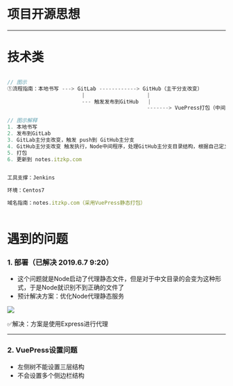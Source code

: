 # 项目开源思想




---

# 技术类

```javascript

// 图示
①流程指南：本地书写 ---> GitLab ------------> GitHub（主干分支改变）
                        |                    |
                        --- 触发发布到GitHub   |
                                             -------> VuePress打包（中间层Node处理目录结构，将根据规则生成的更新到 .vuepress文件夹下） ---> 更新 notes.itzkp.com

// 图示解释
1. 本地书写
2. 发布到GitLab
3. GitLab主分支改变，触发 push到 GitHub主分支
4. GitHub主分支改变 触发执行，Node中间程序，处理GitHub主分支目录结构，根据自己定义规则生成，.vuepress 下的 config.js
5. 打包
6. 更新到 notes.itzkp.com


工具支撑：Jenkins

环境：Centos7

域名指南：notes.itzkp.com（采用VuePress静态打包）



```

# 遇到的问题

### 1. 部署（已解决 2019.6.7 9:20）

- 这个问题就是Node启动了代理静态文件，但是对于中文目录的会变为这种形式，于是Node就识别不到正确的文件了
- 预计解决方案：优化Node代理静态服务

<img src="https://itzkp-1253302184.cos.ap-beijing.myqcloud.com/github%E5%9B%BE%E7%89%87/notes/4.png" />

✅解决：方案是使用Express进行代理

---

### 2. VuePress设置问题

- 左侧树不能设置三层结构
- 不会设置多个侧边栏结构

